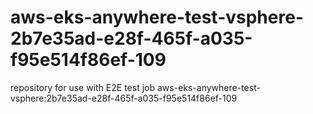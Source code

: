 # aws-eks-anywhere-test-vsphere-2b7e35ad-e28f-465f-a035-f95e514f86ef-109
repository for use with E2E test job aws-eks-anywhere-test-vsphere:2b7e35ad-e28f-465f-a035-f95e514f86ef-109
